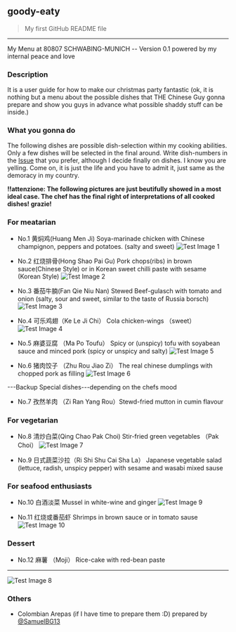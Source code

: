 ## goody-eaty

>My first GitHub README file
---
My Menu at 80807 SCHWABING-MUNICH -- Version 0.1 powered by my internal peace and love
### Description
It is a user guide for how to make our christmas party fantastic
(ok, it is nothing but a menu about the possible dishes that THE Chinese Guy gonna prepare and show you guys in advance what possible shaddy stuff can be inside.)

### What you gonna do
The following dishes are possible dish-selection within my cooking abilities. Only a few dishes will be selected in the final around. Write dish-numbers in the [Issue](https://github.com/marcomeng1/goody-eaty/issues) that you prefer, although I decide finally on dishes. I know you are yelling. Come on, it is just the life and you have to admit it, just same as the demoracy in my country.

**!!attenzione: The following pictures are just beutifully showed in a most ideal case. The chef has the final right of interpretations of all cooked dishes! grazie!**


### For meatarian 
* No.1 黄焖鸡(Huang Men Ji)       Soya-marinade chicken with Chinese champignon, peppers and potatoes. (salty and sweet)
![Test Image 1](Dishes/HuangMenji.jpeg)
* No.2 红烧排骨(Hong Shao Pai Gu)  Pork chops(ribs) in brown sauce(Chinese Style) or in Korean sweet chilli paste with sesame (Korean Style)
![Test Image 2](Dishes/HongShaoPaiGu.jpeg)

* No.3 番茄牛腩(Fan Qie Niu Nan)  Stewed Beef-gulasch with tomato and onion (salty, sour and sweet, similar to the taste of Russia borsch)
![Test Image 3](Dishes/FanQieNiuNan.jpg)

* No.4 可乐鸡翅（Ke Le Ji Chi）    Cola chicken-wings （sweet）
![Test Image 4](Dishes/KeLeJichi.jpeg)

* No.5 麻婆豆腐 （Ma Po Toufu）    Spicy or (unspicy) tofu with soyabean sauce and minced pork (spicy or unspicy and salty)
![Test Image 5](Dishes/MaPoToufu.jpeg)

* No.6 猪肉饺子 （Zhu Rou Jiao Zi） The real chinese dumplings with chopped pork as filling
![Test Image 6](Dishes/JiaoZi.jpg)

---Backup Special dishes---depending on the chefs mood
* No.7 孜然羊肉 （Zi Ran Yang Rou）Stewd-fried mutton in cumin flavour


### For vegetarian
* No.8 清炒白菜(Qing Chao Pak Choi) Stir-fried green vegetables （Pak Choi）
![Test Image 7](Dishes/Shanghaiqing.jpg)

* No.9 日式蔬菜沙拉（Ri Shi Shu Cai Sha La） Japanese vegetable salad (lettuce, radish, unspicy pepper) with sesame and wasabi mixed sause 

### For seafood enthusiasts
* No.10 白酒淡菜 Mussel in white-wine and ginger
![Test Image 9](Dishes/mussel.jpg)

* No.11 红烧或番茄虾 Shrimps in brown sauce or in tomato sause
![Test Image 10](Dishes/FanQieXia.jpg)


### Dessert
* No.12 麻薯 （Moji） Rice-cake with red-bean paste
---
![Test Image 8](Dishes/Moiji.jpg)



### Others
* Colombian Arepas (if I have time to prepare them :D) prepared by [@SamuelBG13](https://github.com/SamuelBG13)
